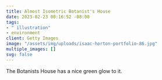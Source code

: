 ```yaml
---
title: Almost Isometric Botanist's House
date: 2023-02-23 00:16:52 -08:00
tags:
- " illustration"
- environment
client: Getty Images
image: "/assets/img/uploads/isaac-horton-portfolio-86.jpg"
multiple_images: []
svg: false
---
```


The Botanists House has a nice green glow to it.